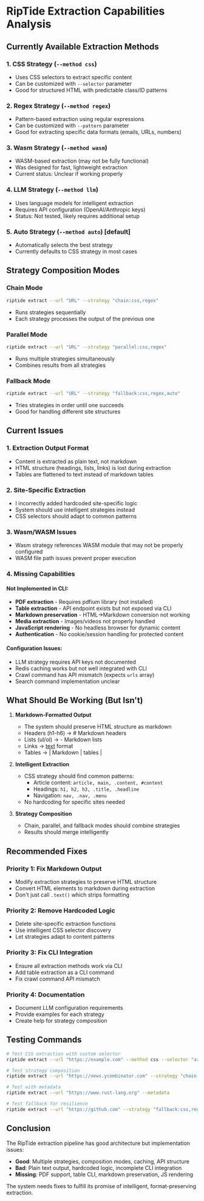 # RipTide Extraction Capabilities Analysis

## Currently Available Extraction Methods

### 1. **CSS Strategy** (`--method css`)
- Uses CSS selectors to extract specific content
- Can be customized with `--selector` parameter
- Good for structured HTML with predictable class/ID patterns

### 2. **Regex Strategy** (`--method regex`)
- Pattern-based extraction using regular expressions
- Can be customized with `--pattern` parameter
- Good for extracting specific data formats (emails, URLs, numbers)

### 3. **Wasm Strategy** (`--method wasm`)
- WASM-based extraction (may not be fully functional)
- Was designed for fast, lightweight extraction
- Current status: Unclear if working properly

### 4. **LLM Strategy** (`--method llm`)
- Uses language models for intelligent extraction
- Requires API configuration (OpenAI/Anthropic keys)
- Status: Not tested, likely requires additional setup

### 5. **Auto Strategy** (`--method auto`) [default]
- Automatically selects the best strategy
- Currently defaults to CSS strategy in most cases

## Strategy Composition Modes

### Chain Mode
```bash
riptide extract --url "URL" --strategy "chain:css,regex"
```
- Runs strategies sequentially
- Each strategy processes the output of the previous one

### Parallel Mode
```bash
riptide extract --url "URL" --strategy "parallel:css,regex"
```
- Runs multiple strategies simultaneously
- Combines results from all strategies

### Fallback Mode
```bash
riptide extract --url "URL" --strategy "fallback:css,regex,auto"
```
- Tries strategies in order until one succeeds
- Good for handling different site structures

## Current Issues

### 1. **Extraction Output Format**
- Content is extracted as plain text, not markdown
- HTML structure (headings, lists, links) is lost during extraction
- Tables are flattened to text instead of markdown tables

### 2. **Site-Specific Extraction**
- I incorrectly added hardcoded site-specific logic
- System should use intelligent strategies instead
- CSS selectors should adapt to common patterns

### 3. **Wasm/WASM Issues**
- Wasm strategy references WASM module that may not be properly configured
- WASM file path issues prevent proper execution

### 4. **Missing Capabilities**

#### Not Implemented in CLI:
- **PDF extraction** - Requires pdfium library (not installed)
- **Table extraction** - API endpoint exists but not exposed via CLI
- **Markdown preservation** - HTML→Markdown conversion not working
- **Media extraction** - Images/videos not properly handled
- **JavaScript rendering** - No headless browser for dynamic content
- **Authentication** - No cookie/session handling for protected content

#### Configuration Issues:
- LLM strategy requires API keys not documented
- Redis caching works but not well integrated with CLI
- Crawl command has API mismatch (expects `urls` array)
- Search command implementation unclear

## What Should Be Working (But Isn't)

1. **Markdown-Formatted Output**
   - The system should preserve HTML structure as markdown
   - Headers (h1-h6) → # Markdown headers
   - Lists (ul/ol) → - Markdown lists
   - Links → [text](url) format
   - Tables → | Markdown | tables |

2. **Intelligent Extraction**
   - CSS strategy should find common patterns:
     - Article content: `article, main, .content, #content`
     - Headings: `h1, h2, h3, .title, .headline`
     - Navigation: `nav, .nav, .menu`
   - No hardcoding for specific sites needed

3. **Strategy Composition**
   - Chain, parallel, and fallback modes should combine strategies
   - Results should merge intelligently

## Recommended Fixes

### Priority 1: Fix Markdown Output
- Modify extraction strategies to preserve HTML structure
- Convert HTML elements to markdown during extraction
- Don't just call `.text()` which strips formatting

### Priority 2: Remove Hardcoded Logic
- Delete site-specific extraction functions
- Use intelligent CSS selector discovery
- Let strategies adapt to content patterns

### Priority 3: Fix CLI Integration
- Ensure all extraction methods work via CLI
- Add table extraction as a CLI command
- Fix crawl command API mismatch

### Priority 4: Documentation
- Document LLM configuration requirements
- Provide examples for each strategy
- Create help for strategy composition

## Testing Commands

```bash
# Test CSS extraction with custom selector
riptide extract --url "https://example.com" --method css --selector "article"

# Test strategy composition
riptide extract --url "https://news.ycombinator.com" --strategy "chain:css,regex"

# Test with metadata
riptide extract --url "https://www.rust-lang.org" --metadata

# Test fallback for resilience
riptide extract --url "https://github.com" --strategy "fallback:css,regex,auto"
```

## Conclusion

The RipTide extraction pipeline has good architecture but implementation issues:
- **Good**: Multiple strategies, composition modes, caching, API structure
- **Bad**: Plain text output, hardcoded logic, incomplete CLI integration
- **Missing**: PDF support, table CLI, markdown preservation, JS rendering

The system needs fixes to fulfill its promise of intelligent, format-preserving extraction.